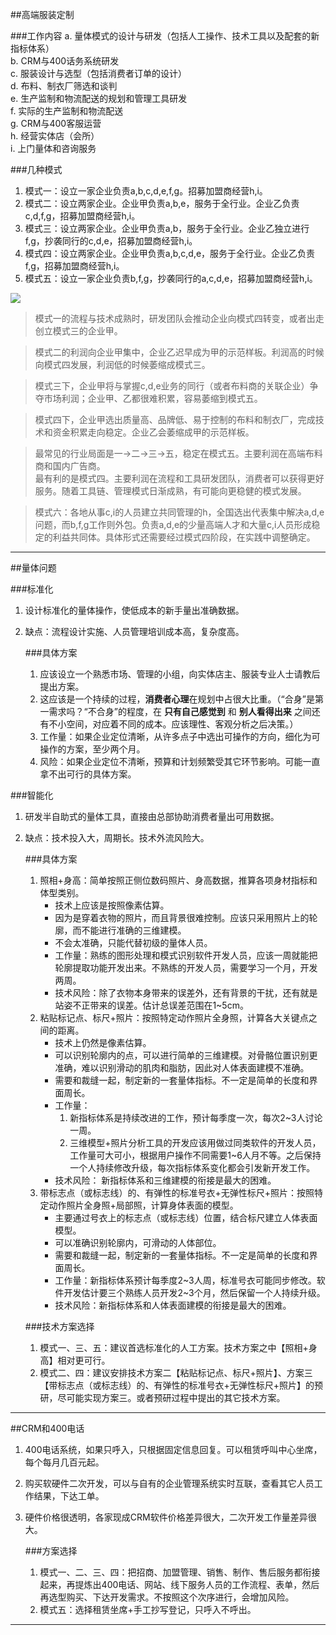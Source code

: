 ##高端服装定制


###工作内容
	a. 量体模式的设计与研发（包括人工操作、技术工具以及配套的新指标体系）  
	b. CRM与400话务系统研发  
	c. 服装设计与选型（包括消费者订单的设计）  
	d. 布料、制衣厂筛选和谈判  
	e. 生产监制和物流配送的规划和管理工具研发  
	f. 实际的生产监制和物流配送  
	g. CRM与400客服运营  
	h. 经营实体店（会所）  
	i. 上门量体和咨询服务  

###几种模式
1. 模式一：设立一家企业负责a,b,c,d,e,f,g。招募加盟商经营h,i。
1. 模式二：设立两家企业。企业甲负责a,b,e，服务于全行业。企业乙负责c,d,f,g，招募加盟商经营h,i。
1. 模式三：设立两家企业。企业甲负责a,b，服务于全行业。企业乙独立进行f,g，抄袭同行的c,d,e，招募加盟商经营h,i。
1. 模式四：设立两家企业。企业甲负责a,b,c,d,e，服务于全行业。企业乙负责f,g，招募加盟商经营h,i。
1. 模式五：设立一家企业负责b,f,g，抄袭同行的a,c,d,e，招募加盟商经营h,i。  

![](https://raw.github.com/IAClub/IAClub/master/image/clothes.model.transfer.png)

>模式一的流程与技术成熟时，研发团队会推动企业向模式四转变，或者出走创立模式三的企业甲。

>模式二的利润向企业甲集中，企业乙迟早成为甲的示范样板。利润高的时候向模式四发展，利润低的时候萎缩成模式三。

>模式三下，企业甲将与掌握c,d,e业务的同行（或者布料商的关联企业）争夺市场利润；企业甲、乙都很难积累，容易萎缩到模式五。

>模式四下，企业甲选出质量高、品牌低、易于控制的布料和制衣厂，完成技术和资金积累走向稳定。企业乙会萎缩成甲的示范样板。

>最常见的行业局面是一->二->三->五，稳定在模式五。主要利润在高端布料商和国内广告商。  
>最有利的是模式四。主要利润在流程和工具研发团队，消费者可以获得更好服务。随着工具链、管理模式日渐成熟，有可能向更稳健的模式发展。

>模式六：各地从事c,i的人员建立共同管理的h，全国选出代表集中解决a,d,e问题，而b,f,g工作则外包。负责a,d,e的少量高端人才和大量c,i人员形成稳定的利益共同体。具体形式还需要经过模式四阶段，在实践中调整确定。



---
##量体问题

###标准化
1. 设计标准化的量体操作，使低成本的新手量出准确数据。
1. 缺点：流程设计实施、人员管理培训成本高，复杂度高。

	###具体方案
	1. 应该设立一个熟悉市场、管理的小组，向实体店主、服装专业人士请教后提出方案。
	1. 这应该是一个持续的过程，**消费者心理**在规划中占很大比重。（“合身”是第一需求吗？“不合身”的程度，在 **只有自己感觉到** 和 **别人看得出来** 之间还有不小空间，对应着不同的成本。应该理性、客观分析之后决策。）
	1. 工作量：如果企业定位清晰，从许多点子中选出可操作的方向，细化为可操作的方案，至少两个月。
	1. 风险：如果企业定位不清晰，预算和计划频繁受其它环节影响。可能一直拿不出可行的具体方案。

###智能化
1. 研发半自助式的量体工具，直接由总部协助消费者量出可用数据。
1. 缺点：技术投入大，周期长。技术外流风险大。

	###具体方案
	1. 照相+身高：简单按照正侧位数码照片、身高数据，推算各项身材指标和体型类别。
		- 技术上应该是按照像素估算。
		- 因为是穿着衣物的照片，而且背景很难控制。应该只采用照片上的轮廓，而不能进行准确的三维建模。
		- 不会太准确，只能代替初级的量体人员。
		- 工作量：熟练的图形处理和模式识别软件开发人员，应该一周就能把轮廓提取功能开发出来。不熟练的开发人员，需要学习一个月，开发两周。
		- 技术风险：除了衣物本身带来的误差外，还有背景的干扰，还有就是站姿不正带来的误差。估计总误差范围在1~5cm。
	1. 粘贴标记点、标尺+照片：按照特定动作照片全身照，计算各大关键点之间的距离。
		- 技术上仍然是像素估算。
		- 可以识别轮廓内的点，可以进行简单的三维建模。对骨骼位置识别更准确，难以识别滑动的肌肉和脂肪，因此对人体表面建模不准确。
		- 需要和裁缝一起，制定新的一套量体指标。不一定是简单的长度和界面周长。
		- 工作量：
			1. 新指标体系是持续改进的工作，预计每季度一次，每次2~3人讨论一周。
			1. 三维模型+照片分析工具的开发应该用做过同类软件的开发人员，工作量可大可小，根据用户操作不同需要1~6人月不等。之后保持一个人持续修改升级，每次指标体系变化都会引发新开发工作。
		- 技术风险： 新指标体系和三维建模的衔接是最大的困难。
	1. 带标志点（或标志线）的、有弹性的标准号衣+无弹性标尺+照片：按照特定动作照片全身照+局部照，计算身体表面的模型。
		- 主要通过号衣上的标志点（或标志线）位置，结合标尺建立人体表面模型。
		- 可以准确识别轮廓内，可滑动的人体部位。
		- 需要和裁缝一起，制定新的一套量体指标。不一定是简单的长度和界面周长。
		- 工作量：新指标体系预计每季度2~3人周，标准号衣可能同步修改。软件开发估计要三个熟练人员开发2~3个月，然后保留一个人持续升级。
		- 技术风险：新指标体系和人体表面建模的衔接是最大的困难。

	###技术方案选择
	1. 模式一、三、五：建议首选标准化的人工方案。技术方案之中【照相+身高】相对更可行。
	1. 模式二、四：建议安排技术方案二【粘贴标记点、标尺+照片】、方案三【带标志点（或标志线）的、有弹性的标准号衣+无弹性标尺+照片】的预研，尽可能实现方案三。或者预研过程中提出的其它技术方案。

---
##CRM和400电话
1. 400电话系统，如果只呼入，只根据固定信息回复。可以租赁呼叫中心坐席，每个每月几百元起。
1. 购买软硬件二次开发，可以与自有的企业管理系统实时互联，查看其它人员工作结果，下达工单。
1. 硬件价格很透明，各家现成CRM软件价格差异很大，二次开发工作量差异很大。

	###方案选择
	1. 模式一、二、三、四：把招商、加盟管理、销售、制作、售后服务都衔接起来，再提炼出400电话、网站、线下服务人员的工作流程、表单，然后再选型购买、下达开发需求。不按照这个次序进行，会增加风险。
	1. 模式五：选择租赁坐席+手工抄写登记，只呼入不呼出。

---
